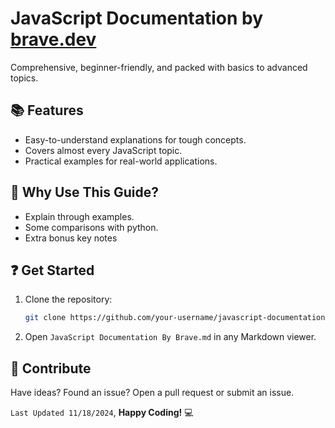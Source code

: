# **JavaScript Documentation by [brave.dev](https://bravey.dev)**  

Comprehensive, beginner-friendly, and packed with basics to advanced topics.

## 📚 **Features**  
- Easy-to-understand explanations for tough concepts.  
- Covers almost every JavaScript topic.  
- Practical examples for real-world applications.

## 💬 **Why Use This Guide?**
- Explain through examples.
- Some comparisons with python.
- Extra bonus key notes

## ❓ **Get Started**  
1. Clone the repository:  
   ```bash  
   git clone https://github.com/your-username/javascript-documentation-by-brave.git  
   ```  
2. Open `JavaScript Documentation By Brave.md` in any Markdown viewer.  

## **📩 Contribute**  
Have ideas? Found an issue? Open a pull request or submit an issue.  

`Last Updated 11/18/2024`, **Happy Coding!** 💻  

